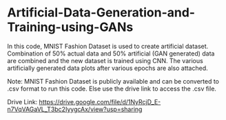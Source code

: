 # Artificial-Data-Generation-and-Training-using-GANs

In this code, MNIST Fashion Dataset is used to create artificial dataset.
Combination of 50% actual data and 50% artificial (GAN generated) data are combined and the new dataset is trained using CNN.
The various artificially generated data plots after various epochs are also attached.

Note: MNIST Fashion Dataset is publicly available and can be converted to .csv format to run this code. Else use the drive link to access the .csv file.

Drive Link: https://drive.google.com/file/d/1NyRcjD_E-n7VqVAGaVL_T3bc2IyygcAx/view?usp=sharing

